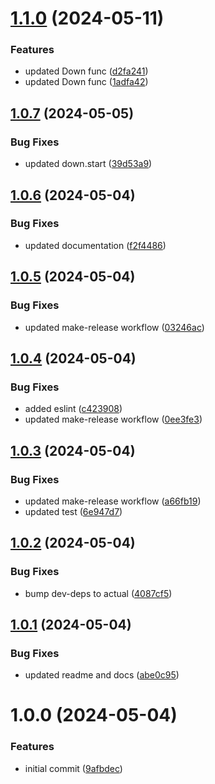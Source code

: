 # [1.1.0](https://github.com/JS-AK/pg-migration-system/compare/v1.0.7...v1.1.0) (2024-05-11)


### Features

* updated Down func ([d2fa241](https://github.com/JS-AK/pg-migration-system/commit/d2fa2412fda5ce99e019be02ac301f57df46457b))
* updated Down func ([1adfa42](https://github.com/JS-AK/pg-migration-system/commit/1adfa4208aea60ca2bd684eae10543fee75f6902))

## [1.0.7](https://github.com/JS-AK/pg-migration-system/compare/v1.0.6...v1.0.7) (2024-05-05)


### Bug Fixes

* updated down.start ([39d53a9](https://github.com/JS-AK/pg-migration-system/commit/39d53a9e8c730541cb18b2d26ca942ea1f1130d0))

## [1.0.6](https://github.com/JS-AK/pg-migration-system/compare/v1.0.5...v1.0.6) (2024-05-04)


### Bug Fixes

* updated documentation ([f2f4486](https://github.com/JS-AK/pg-migration-system/commit/f2f4486b1abcab7453a56194efa0c05e10c93a4b))

## [1.0.5](https://github.com/JS-AK/pg-migration-system/compare/v1.0.4...v1.0.5) (2024-05-04)


### Bug Fixes

* updated make-release workflow ([03246ac](https://github.com/JS-AK/pg-migration-system/commit/03246ac23175f65d8b3d58ca35c89400dccc2c1b))

## [1.0.4](https://github.com/JS-AK/pg-migration-system/compare/v1.0.3...v1.0.4) (2024-05-04)


### Bug Fixes

* added eslint ([c423908](https://github.com/JS-AK/pg-migration-system/commit/c423908541c3e125f2f05fc63b509a33bbac127b))
* updated make-release workflow ([0ee3fe3](https://github.com/JS-AK/pg-migration-system/commit/0ee3fe3c7ff872c91640977f7fef26e80c01b69b))

## [1.0.3](https://github.com/JS-AK/pg-migration-system/compare/v1.0.2...v1.0.3) (2024-05-04)


### Bug Fixes

* updated make-release workflow ([a66fb19](https://github.com/JS-AK/pg-migration-system/commit/a66fb1990234da9da7a5a67778bd79e03fd33cd6))
* updated test ([6e947d7](https://github.com/JS-AK/pg-migration-system/commit/6e947d76085f07ecd498f8d499ab2045c2996b5e))

## [1.0.2](https://github.com/JS-AK/pg-migration-system/compare/v1.0.1...v1.0.2) (2024-05-04)


### Bug Fixes

* bump dev-deps to actual ([4087cf5](https://github.com/JS-AK/pg-migration-system/commit/4087cf556a2025e09f8af9bb82d73798a288dae2))

## [1.0.1](https://github.com/JS-AK/pg-migration-system/compare/v1.0.0...v1.0.1) (2024-05-04)


### Bug Fixes

* updated readme and docs ([abe0c95](https://github.com/JS-AK/pg-migration-system/commit/abe0c95764e5656dba3b95fb2f1e540d05c0bcf6))

# 1.0.0 (2024-05-04)


### Features

* initial commit ([9afbdec](https://github.com/JS-AK/pg-migration-system/commit/9afbdecf549e62bc9708e548f9d14f0f225850f1))
